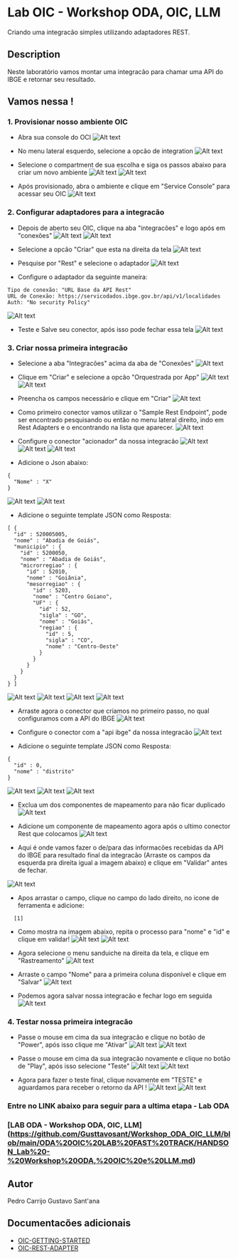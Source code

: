 # Lab OIC - Workshop ODA, OIC, LLM

Criando uma integracão simples utilizando adaptadores REST.

## Description

Neste laboratório vamos montar uma integracão para chamar uma API do IBGE e retornar seu resultado.

## Vamos nessa !

### 1. Provisionar nosso ambiente OIC

* Abra sua console do OCI
![Alt text](./1.PNG "a title")

* No menu lateral esquerdo, selecione a opcão de integration
![Alt text](./2.PNG "a title")

* Selecione o compartment de sua escolha e siga os passos abaixo para criar um novo ambiente
![Alt text](./3.PNG "a title")
![Alt text](./4.PNG "a title")

* Após provisionado, abra o ambiente e clique em "Service Console" para acessar seu OIC
![Alt text](./5.PNG "a title")

### 2. Configurar adaptadores para a integracão

* Depois de aberto seu OIC, clique na aba "integracões" e logo após em "conexões"
![Alt text](./6.PNG "a title")
![Alt text](./7.PNG "a title")

* Selecione a opcão "Criar" que esta na direita da tela
![Alt text](./8.PNG "a title")

* Pesquise por "Rest" e selecione o adaptador
![Alt text](./9.PNG "a title")

* Configure o adaptador da seguinte maneira:
``` 
Tipo de conexão: "URL Base da API Rest"
URL de Conexão: https://servicodados.ibge.gov.br/api/v1/localidades
Auth: "No security Policy"
```
![Alt text](./10.PNG "a title")

* Teste e Salve seu conector, após isso pode fechar essa tela
![Alt text](./11.PNG "a title")

### 3. Criar nossa primeira integracão

* Selecione a aba "Integracões" acima da aba de "Conexões"
![Alt text](./12.PNG "a title")

* Clique em "Criar" e selecione a opcão "Orquestrada por App"
![Alt text](./13.PNG "a title")
![Alt text](./14.PNG "a title")

* Preencha os campos necessário e clique em "Criar"
![Alt text](./15.PNG "a title")

* Como primeiro conector vamos utilizar o "Sample Rest Endpoint", pode ser encontrado pesquisando ou então no menu lateral direito, indo em Rest Adapters e o encontrando na lista que aparecer.
![Alt text](./16.jpg "a title")

* Configure o conector "acionador" da nossa integracão
![Alt text](./17.PNG "a title")
![Alt text](./18.PNG "a title")
![Alt text](./19.PNG "a title")

* Adicione o Json abaixo: 
```
{
  "Nome" : "X"
}
```

![Alt text](./20.PNG "a title")
![Alt text](./21.PNG "a title")
* Adicione o seguinte template JSON como Resposta:
```
[ {
  "id" : 520005005,
  "nome" : "Abadia de Goiás",
  "municipio" : {
    "id" : 5200050,
    "nome" : "Abadia de Goiás",
    "microrregiao" : {
      "id" : 52010,
      "nome" : "Goiânia",
      "mesorregiao" : {
        "id" : 5203,
        "nome" : "Centro Goiano",
        "UF" : {
          "id" : 52,
          "sigla" : "GO",
          "nome" : "Goiás",
          "regiao" : {
            "id" : 5,
            "sigla" : "CO",
            "nome" : "Centro-Oeste"
          }
        }
      }
    }
  }
} ]
```
![Alt text](./22.PNG "a title")
![Alt text](./23.PNG "a title")
![Alt text](./24.PNG "a title")
![Alt text](./25.PNG "a title")

* Arraste agora o conector que criamos no primeiro passo, no qual configuramos com a API do IBGE
![Alt text](./26.PNG "a title")

* Configure o conector com a "api ibge" da nossa integracão
![Alt text](./27.PNG "a title")
* Adicione o seguinte template JSON como Resposta:
```
{
  "id" : 0,
  "nome" : "distrito"
}
```
![Alt text](./28.PNG "a title")
![Alt text](./Screenshot_0.png "a title")
![Alt text](./30.PNG "a title")

* Exclua um dos componentes de mapeamento para não ficar duplicado
![Alt text](./31.PNG "a title")

* Adicione um componente de mapeamento agora após o ultimo conector Rest que colocamos
![Alt text](./32.PNG "a title")

* Aqui é onde vamos fazer o de/para das informacões recebidas da API do IBGE para resultado final da integracão (Arraste os campos da esquerda pra direita igual a imagem abaixo) e clique em "Validar" antes de fechar.

![Alt text](./Screenshot_1.png "a title")
* Apos arrastar o campo, clique no campo do lado direito, no icone de ferramenta e adicione:
```
  [1]
```
* Como mostra na imagem abaixo, repita o processo para "nome" e "id" e clique em validar!
![Alt text](./Screenshot_2.png "a title")
![Alt text](./Screenshot_3.png "a title")

* Agora selecione o menu sanduiche na direita da tela, e clique em "Rastreamento"
![Alt text](./35.PNG "a title")

* Arraste o campo "Nome" para a primeira coluna disponível e clique em "Salvar"
![Alt text](./36.PNG "a title")

* Podemos agora salvar nossa integracão e fechar logo em seguida
![Alt text](./37.PNG "a title")

### 4. Testar nossa primeira integracão

* Passe o mouse em cima da sua integracão e clique no botão de "Power", após isso clique me "Ativar"
![Alt text](./38.PNG "a title")
![Alt text](./39.PNG "a title")

* Passe o mouse em cima da sua integracão novamente e clique no botão de "Play", após isso selecione "Teste"
![Alt text](./40.PNG "a title")
![Alt text](./41.PNG "a title")

* Agora para fazer o teste final, clique novamente em "TESTE" e aguardamos para receber o retorno da API !
![Alt text](./42.PNG "a title")
![Alt text](./Screenshot_4.png "a title")

### Entre no LINK abaixo para seguir para a ultima etapa - Lab ODA
### [LAB ODA - Workshop ODA, OIC, LLM] (https://github.com/Gusttavosant/Workshop_ODA_OIC_LLM/blob/main/ODA%20OIC%20LAB%20FAST%20TRACK/HANDSON_Lab%20-%20Workshop%20ODA,%20OIC%20e%20LLM.md)


## Autor

Pedro Carrijo
Gustavo Sant'ana

## Documentacões adicionais

* [OIC-GETTING-STARTED](https://docs.oracle.com/en/cloud/paas/integration-cloud/index.html)
* [OIC-REST-ADAPTER](https://docs.oracle.com/en/cloud/paas/integration-cloud/rest-adapter/index.html)
